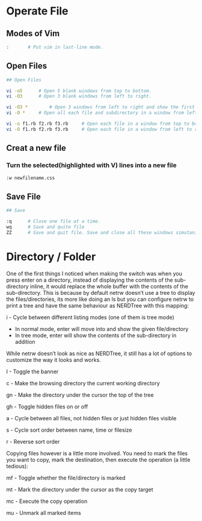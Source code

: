 # Operate File

## **Modes of Vim**



```bash
:		# Put vim in last-line mode.
```

## Open Files



```bash
## Open Files

vi -o5		# Open 5 blank windows from top to bottom.
vi -O3		# Open 3 blank windows from left to right.

vi -O3 *		# Open 3 windows from left to right and show the first 3 files or subdirectories.
vi -O *		# Open all each file and subdirectory in a window from left to right.

vi -o f1.rb f2.rb f3.rb		# Open each file in a window from top to bottom.
vi -O f1.rb f2.rb f3.rb		# Open each file in a window from left to right.

```



## Creat a new file



### Turn the selected(highlighted with V) lines into a new file

```bash
:w newfilename.css
```



## Save File

```bash
## Save

:q		# Close one file at a time.
wq		# Save and quite file
ZZ     	# Save and quit file. Save and close all these windows simutaniusly?

```



# Directory / Folder

One of the first things I noticed when making the switch was when you press enter on a directory, instead of displaying the contents of the sub-directory inline, it would replace the whole buffer with the contents of the sub-directory. This is because by default netrw doesn’t use a tree to display the files/directories, its more like doing an ls but you can configure netrw to print a tree and have the same behaviour as NERDTree with this mapping:



i - Cycle between different listing modes (one of them is tree mode)

- In normal mode, enter will move into and show the given file/directory
- In tree mode, enter will show the contents of the sub-directory in addition



While netrw doesn’t look as nice as NERDTree, it still has a lot of options to customize the way it looks and works.



I - Toggle the banner



c - Make the browsing directory the current working directory



gn - Make the directory under the cursor the top of the tree



gh - Toggle hidden files on or off



a - Cycle between all files, not hidden files or just hidden files visible



s - Cycle sort order between name, time or filesize

r - Reverse sort order



Copying files however is a little more involved. You need to mark the files you want to copy, mark the destination, then execute the operation (a little tedious):



mf - Toggle whether the file/directory is marked



mt - Mark the directory under the cursor as the copy target



mc - Execute the copy operation

mu - Unmark all marked items
